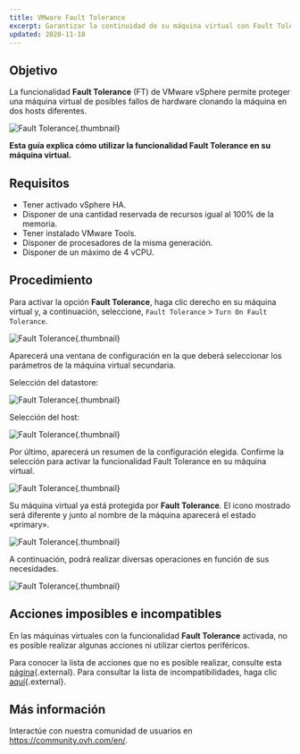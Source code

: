 ```yaml
---
title: VMware Fault Tolerance
excerpt: Garantizar la continuidad de su máquina virtual con Fault Tolerance
updated: 2020-11-18
---
```


## Objetivo

La funcionalidad **Fault Tolerance** (FT) de VMware vSphere permite proteger una máquina virtual de posibles fallos de hardware clonando la máquina en dos hosts diferentes.

![Fault Tolerance](FT10v2.gif){.thumbnail}

**Esta guía explica cómo utilizar la funcionalidad Fault Tolerance en su máquina virtual.**

## Requisitos

- Tener activado vSphere HA.
- Disponer de una cantidad reservada de recursos igual al 100% de la memoria.
- Tener instalado VMware Tools.
- Disponer de procesadores de la misma generación.
- Disponer de un máximo de 4 vCPU.

## Procedimiento 

Para activar la opción **Fault Tolerance**, haga clic derecho en su máquina virtual y, a continuación, seleccione, `Fault Tolerance` > `Turn On Fault Tolerance`.

![Fault Tolerance](FT.png){.thumbnail}

Aparecerá una ventana de configuración en la que deberá seleccionar los parámetros de la máquina virtual secundaria.

Selección del datastore:

![Fault Tolerance](FT1.png){.thumbnail}

Selección del host: 

![Fault Tolerance](FT2.png){.thumbnail}

Por último, aparecerá un resumen de la configuración elegida. Confirme la selección para activar la funcionalidad Fault Tolerance en su máquina virtual.

![Fault Tolerance](FT3.png){.thumbnail}

Su máquina virtual ya está protegida por **Fault Tolerance**. El icono mostrado será diferente y junto al nombre de la máquina aparecerá el estado «primary».

![Fault Tolerance](FT4.png){.thumbnail}

A continuación, podrá realizar diversas operaciones en función de sus necesidades.

![Fault Tolerance](FT5.png){.thumbnail}

## Acciones imposibles e incompatibles

En las máquinas virtuales con la funcionalidad **Fault Tolerance** activada, no es posible realizar algunas acciones ni utilizar ciertos periféricos.

Para conocer la lista de acciones que no es posible realizar, consulte esta [página](https://docs.vmware.com/es/VMware-vSphere/6.7/com.vmware.vsphere.avail.doc/GUID-F5264795-11DA-4242-B774-8C3450997033.html){.external}. Para consultar la lista de incompatibilidades, haga clic [aquí](https://docs.vmware.com/es/VMware-vSphere/6.7/com.vmware.vsphere.avail.doc/GUID-C1749AD4-70E2-406C-864C-719F54BF1BC1.html){.external}.

## Más información

Interactúe con nuestra comunidad de usuarios en <https://community.ovh.com/en/>.
